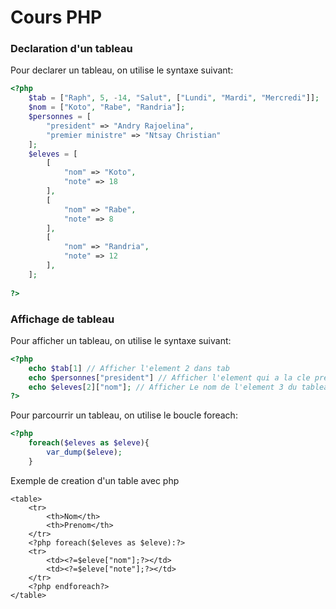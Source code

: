 # Cours PHP

### Declaration d'un tableau

Pour declarer un tableau, on utilise le syntaxe suivant:

```php
<?php
	$tab = ["Raph", 5, -14, "Salut", ["Lundi", "Mardi", "Mercredi"]];
	$nom = ["Koto", "Rabe", "Randria"];
	$personnes = [
        "president" => "Andry Rajoelina",
        "premier ministre" => "Ntsay Christian"
    ];
    $eleves = [
        [
            "nom" => "Koto",
            "note" => 18
        ],
        [
            "nom" => "Rabe",
            "note" => 8
        ],
        [
            "nom" => "Randria",
            "note" => 12
        ],
    ];
    
?>
```

### Affichage de tableau

Pour afficher un tableau, on utilise le syntaxe suivant:

```php
<?php
    echo $tab[1] // Afficher l'element 2 dans tab
    echo $personnes["president"] // Afficher l'element qui a la cle president
    echo $eleves[2]["nom"]; // Afficher Le nom de l'element 3 du tableau eleve 
?>
```

Pour parcourrir un tableau, on utilise le boucle foreach:

```php
<?php
    foreach($eleves as $eleve){
        var_dump($eleve);
    }
```

Exemple de creation d'un table avec php
```php+html
<table>
    <tr>
        <th>Nom</th>
        <th>Prenom</th>
    </tr>
    <?php foreach($eleves as $eleve):?>
    <tr>
    	<td><?=$eleve["nom"];?></td>
    	<td><?=$eleve["note"];?></td>
    </tr>
    <?php endforeach?>
</table>
```